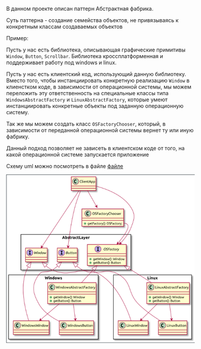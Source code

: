 В данном проекте описан паттерн Абстрактная фабрика.

Суть паттерна - создание семейства объектов, не привязываясь к конкретным классам создаваемых объектов

Пример:

Пусть у нас есть библиотека, описывающая графические примитивы `Window`, `Button`, `Scrollbar`.
Библиотека кроссплатформенная и поддерживает работу под windows и linux.

Пусть у нас есть клиентский код, использующий данную библиотеку.
Вместо того, чтобы инстанциировать конкретную реализацию `Window` в клиенстком коде, в зависимости от операционной системы,
мы можем переложить эту ответственность на специальные классы типа `WindowsAbstractFactory` и `LinuxAbstractFactory`,
которые умеют инстанциировать конкретные объекты под заданную операционную систему.

Так же мы можем создать класс `OSFactoryChooser`, который, в зависимости от переданной операционной системы вернет ту или иную фабрику.

Данный подход позволяет не зависеть в клиентском коде от того, на какой операционной системе запускается приложение 

Схему uml можно посмотреть в файле [файле](./doc/abstract-factory.puml)

![img](./doc/img.png)
